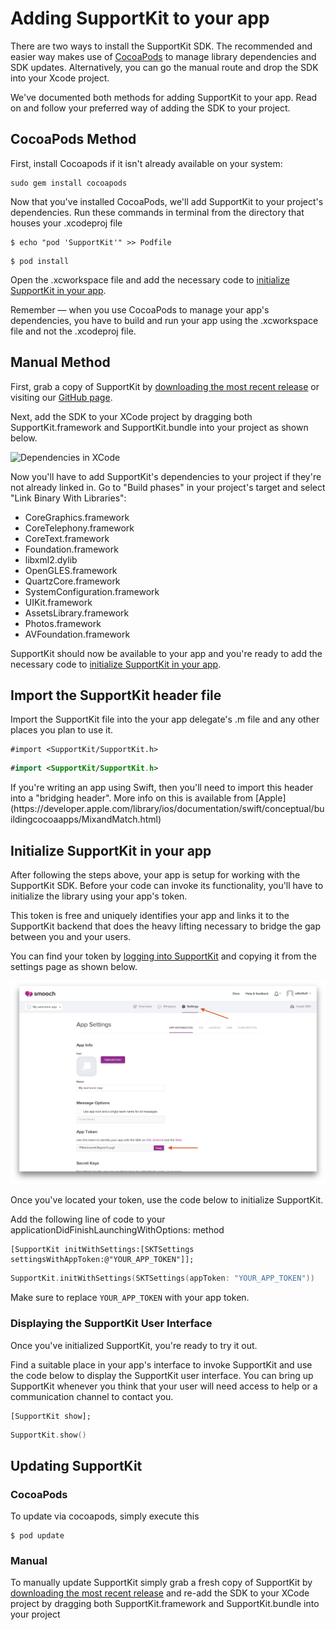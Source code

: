 # Adding SupportKit to your app

There are two ways to install the SupportKit SDK. The recommended and easier way makes use of [CocoaPods](http://cocoapods.org) to manage library dependencies and SDK updates. Alternatively, you can go the manual route and drop the SDK into your Xcode project.

We've documented both methods for adding SupportKit to your app. Read on and follow your preferred way of adding the SDK to your project.

## CocoaPods Method

First, install Cocoapods if it isn't already available on your system: 

```
sudo gem install cocoapods
```

Now that you've installed CocoaPods, we'll add SupportKit to your project's dependencies. Run these commands in terminal from the directory that houses your .xcodeproj file

```
$ echo "pod 'SupportKit'" >> Podfile
```

```
$ pod install
```

Open the .xcworkspace file and add the necessary code to [initialize SupportKit in your app](#import-the-supportkit-header-file). 

<aside class="notice">
Remember — when you use CocoaPods to manage your app's dependencies, you have to build and run your app using the .xcworkspace file and not the .xcodeproj file.
</aside>

## Manual Method
First, grab a copy of SupportKit by [downloading the most recent release](https://github.com/radialpoint/SupportKit/archive/master.zip) or visiting our [GitHub page](https://github.com/radialpoint/SupportKit).

Next, add the SDK to your XCode project by dragging both SupportKit.framework and SupportKit.bundle into your project as shown below.

![Dependencies in XCode](/images/dependencies.jpg)

Now you'll have to add SupportKit's dependencies to your project if they're not already linked in. Go to "Build phases" in your project's target and select "Link Binary With Libraries":

 * CoreGraphics.framework
 * CoreTelephony.framework
 * CoreText.framework
 * Foundation.framework
 * libxml2.dylib
 * OpenGLES.framework
 * QuartzCore.framework
 * SystemConfiguration.framework
 * UIKit.framework
 * AssetsLibrary.framework
 * Photos.framework
 * AVFoundation.framework

 SupportKit should now be available to your app and you're ready to add the necessary code to [initialize SupportKit in your app](#initialize-supportkit-in-your-app).

## Import the SupportKit header file

Import the SupportKit file into the your app delegate's .m file and any other places you plan to use it.

```objective_c
#import <SupportKit/SupportKit.h>
```
```swift
#import <SupportKit/SupportKit.h>
```

<aside class="notice">
If you're writing an app using Swift, then you'll need to import this header into a "bridging header". More info on this is available from [Apple](https://developer.apple.com/library/ios/documentation/swift/conceptual/buildingcocoaapps/MixandMatch.html)
</aside>

## Initialize SupportKit in your app


After following the steps above, your app is setup for working with the SupportKit SDK. Before your code can invoke its functionality, you'll have to initialize the library using your app's token.

This token is free and uniquely identifies your app and links it to the SupportKit backend that does the heavy lifting necessary to bridge the gap between you and your users.

You can find your token by [logging into SupportKit](https://app.supportkit.io) and copying it from the settings page as shown below.

![App Token on Overview Page](/images/apptoken.png)

Once you've located your token, use the code below to initialize SupportKit.


Add the following line of code to your applicationDidFinishLaunchingWithOptions: method

```objective_c
[SupportKit initWithSettings:[SKTSettings settingsWithAppToken:@"YOUR_APP_TOKEN"]];
```
```swift
SupportKit.initWithSettings(SKTSettings(appToken: "YOUR_APP_TOKEN"))
```

Make sure to replace `YOUR_APP_TOKEN` with your app token.

### Displaying the SupportKit User Interface

Once you've initialized SupportKit, you're ready to try it out. 

Find a suitable place in your app's interface to invoke SupportKit and use the code below to display the SupportKit user interface. You can bring up SupportKit whenever you think that your user will need access to help or a communication channel to contact you.

```objective_c
[SupportKit show];
```
```swift
SupportKit.show()
```

## Updating SupportKit

### CocoaPods

To update via cocoapods, simply execute this

```
$ pod update
```

### Manual

To manually update SupportKit simply grab a fresh copy of SupportKit by [downloading the most recent release](https://github.com/radialpoint/SupportKit/archive/master.zip) and re-add the SDK to your XCode project by dragging both SupportKit.framework and SupportKit.bundle into your project